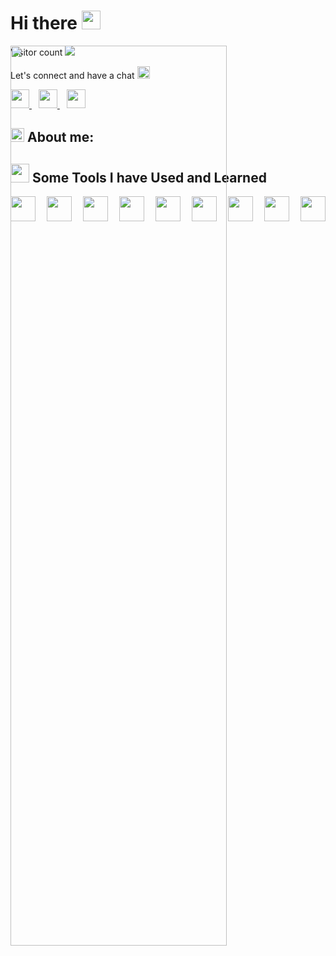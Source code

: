 <h1>  Hi there <img height="30" src="https://camo.githubusercontent.com/e8e7b06ecf583bc040eb60e44eb5b8e0ecc5421320a92929ce21522dbc34c891/68747470733a2f2f6d656469612e67697068792e636f6d2f6d656469612f6876524a434c467a6361737252346961377a2f67697068792e676966" /> </h1>

<img src="https://media1.giphy.com/media/11SIBu3s72Co8w/200w.webp?cid=ecf05e47zg3kl7en3qdoot4kmintogtd4w6r2sem7hks1839&rid=200w.webp&ct=g" width="60%" style="position:absolute" frameBorder="0" allowFullScreen />

<div> Visitor count <img src="https://profile-counter.glitch.me/rachit298/count.svg" /></dv>


<p> Let's connect and have a chat <img height="20" src="https://user-images.githubusercontent.com/69860596/231992286-6963eabf-2f11-4fd7-ba95-8fdc3f475514.png" /> </p>

<div>
<a href="https://www.linkedin.com/in/rachit-srivastava-10b0a8192/" > <img height="30" src="https://user-images.githubusercontent.com/69860596/231992855-2dc47b98-63ec-4ca6-8bcb-5a92b8590595.png" /> </a> &ensp; <a href="mailto:rachit298@gmail.com"> <img height="30" src="https://user-images.githubusercontent.com/69860596/231994203-0f4d8d2f-0274-4084-b7e4-8b8b7886125a.png" /> </a> &ensp; <a href="https://twitter.com/RachitS60537807" > <img height="30" src="https://user-images.githubusercontent.com/69860596/231995836-89636e75-c89e-47c9-80d3-da2a1285eee1.png" /> </a>
</div>

<h2> <img height="22" src="https://user-images.githubusercontent.com/69860596/232000251-aa1d3da9-70b3-4380-a68d-f64051f72c31.png" /> About me: </h2>

<p> </p>

<h2>  <img height="30" src="https://user-images.githubusercontent.com/69860596/232015589-f39e67d5-c5ce-4df6-8f72-15b39b32b151.png" /> Some Tools I have Used and Learned </h2>

<img height="40" src="https://cdn.jsdelivr.net/gh/devicons/devicon/icons/vscode/vscode-original.svg" />&emsp; <img height="40" src="https://cdn.jsdelivr.net/gh/devicons/devicon/icons/html5/html5-original.svg" />&emsp; <img height="40" src="https://cdn.jsdelivr.net/gh/devicons/devicon/icons/css3/css3-original.svg" />&emsp; <img height="40" src="https://cdn.jsdelivr.net/gh/devicons/devicon/icons/bootstrap/bootstrap-original.svg" />&emsp; <img height="40" src="https://cdn.jsdelivr.net/gh/devicons/devicon/icons/javascript/javascript-original.svg" />&emsp; <img height="40" src="https://cdn.jsdelivr.net/gh/devicons/devicon/icons/react/react-original.svg" />&emsp; <img height="40" src="https://cdn.jsdelivr.net/gh/devicons/devicon/icons/java/java-original.svg" />&emsp; <img height="40" src="https://cdn.jsdelivr.net/gh/devicons/devicon/icons/linux/linux-original.svg" />&emsp; <img height="40" src="https://cdn.jsdelivr.net/gh/devicons/devicon/icons/git/git-original.svg" />         
